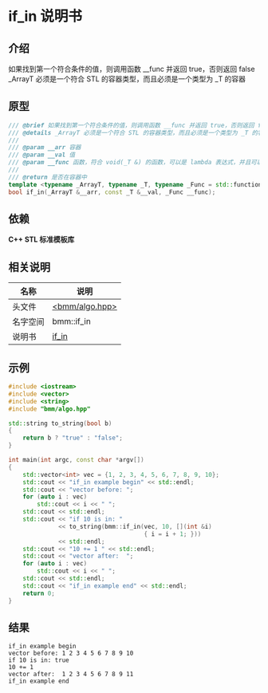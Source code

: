 # if_in 说明书

## 介绍

如果找到第一个符合条件的值，则调用函数 __func 并返回 true，否则返回 false  
_ArrayT 必须是一个符合 STL 的容器类型，而且必须是一个类型为 _T 的容器

## 原型

```c++
/// @brief 如果找到第一个符合条件的值，则调用函数 __func 并返回 true，否则返回 false
/// @details _ArrayT 必须是一个符合 STL 的容器类型，而且必须是一个类型为 _T 的容器
///
/// @param __arr 容器
/// @param __val 值
/// @param __func 函数，符合 void(_T &) 的函数，可以是 lambda 表达式，并且可以更改容器中的值
///
/// @return 是否在容器中
template <typename _ArrayT, typename _T, typename _Func = std::function<void(_T &)>>
bool if_in(_ArrayT &__arr, const _T &__val, _Func __func);
```

## 依赖

**C++ STL 标准模板库**

## 相关说明

|名称|说明|
|--|--|
|头文件|[<bmm/algo.hpp>](/bmm/algo.hpp)|
|名字空间|bmm::if_in|
|说明书|[if_in](/doc/manual/if_in.md)|

## 示例

```c++
#include <iostream>
#include <vector>
#include <string>
#include "bmm/algo.hpp"

std::string to_string(bool b)
{
    return b ? "true" : "false";
}

int main(int argc, const char *argv[])
{
    std::vector<int> vec = {1, 2, 3, 4, 5, 6, 7, 8, 9, 10};
    std::cout << "if_in example begin" << std::endl;
    std::cout << "vector before: ";
    for (auto i : vec)
        std::cout << i << " ";
    std::cout << std::endl;
    std::cout << "if 10 is in: "
              << to_string(bmm::if_in(vec, 10, [](int &i)
                                      { i = i + 1; }))
              << std::endl;
    std::cout << "10 += 1 " << std::endl;
    std::cout << "vector after:  ";
    for (auto i : vec)
        std::cout << i << " ";
    std::cout << std::endl;
    std::cout << "if_in example end" << std::endl;
    return 0;
}
```

## 结果

```text
if_in example begin
vector before: 1 2 3 4 5 6 7 8 9 10 
if 10 is in: true
10 += 1 
vector after:  1 2 3 4 5 6 7 8 9 11 
if_in example end
```
